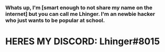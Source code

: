       
### Whats up, I'm [smart enough to not share my name on the internet] but you can call me Lhinger. I'm an newbie hacker who just wants to be popular at school. 
    
# HERES MY DISCORD: Lhinger#8015 
    
